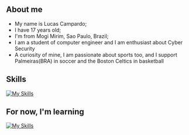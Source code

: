 ## About me
* My name is Lucas Campardo;
* I have 17 years old;
* I'm from Mogi Mirim, Sao Paulo, Brazil;
* I am a student of computer engineer and I am enthusiast about Cyber Security
* A curiosity of mine, I am passionate about sports too, and I support Palmeiras(BRA) in soccer and the Boston Celtics in basketball

## Skills
[![My Skills](https://skillicons.dev/icons?i=git,mysql&perline=5)](https://skillicons.dev)

## For now, I'm learning
[![My Skills](https://skillicons.dev/icons?i=c,cpp,linux&perline=5)](https://skillicons.dev)
